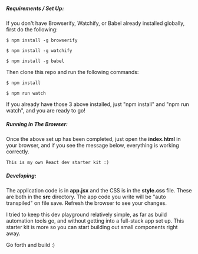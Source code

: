 ##### Requirements / Set Up:

If you don't have Browserify, Watchify, or Babel already installed globally, first do the following:

```
$ npm install -g browserify

$ npm install -g watchify

$ npm install -g babel
```

Then clone this repo and run the following commands:

```
$ npm install

$ npm run watch
```

If you already have those 3 above installed, just "npm install" and "npm run watch", and you are ready to go!

##### Running In The Browser:

Once the above set up has been completed, just open the **index.html** in your browser, and if you see the message below, everything is working correctly.

```
This is my own React dev starter kit :)
```

##### Developing:

The application code is in **app.jsx** and the CSS is in the **style.css** file. These are both in the **src** directory. The app code you write will be "auto transpiled" on file save. Refresh the browser to see your changes.

I tried to keep this dev playground relatively simple, as far as build automation tools go, and without getting into a full-stack app set up. This starter kit is more so you can start building out small components right away.

Go forth and build :)
